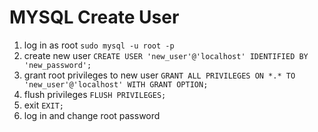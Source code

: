 # MYSQL Create User
1) log in as root ```sudo mysql -u root -p```
2) create new user ```CREATE USER 'new_user'@'localhost' IDENTIFIED BY 'new_password';```
3) grant root privileges to new user ```GRANT ALL PRIVILEGES ON *.* TO 'new_user'@'localhost' WITH GRANT OPTION;```
4) flush privileges ```FLUSH PRIVILEGES;```
5) exit ```EXIT;```
6) log in and change root password

